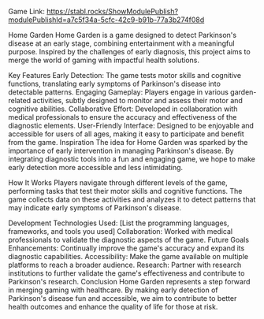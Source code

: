 Game Link: https://stabl.rocks/ShowModulePublish?modulePublishId=a7c5f34a-5cfc-42c9-b91b-77a3b274f08d

Home Garden
Home Garden is a game designed to detect Parkinson's disease at an early stage, combining entertainment with a meaningful purpose. Inspired by the challenges of early diagnosis, this project aims to merge the world of gaming with impactful health solutions.

Key Features
Early Detection: The game tests motor skills and cognitive functions, translating early symptoms of Parkinson's disease into detectable patterns.
Engaging Gameplay: Players engage in various garden-related activities, subtly designed to monitor and assess their motor and cognitive abilities.
Collaborative Effort: Developed in collaboration with medical professionals to ensure the accuracy and effectiveness of the diagnostic elements.
User-Friendly Interface: Designed to be enjoyable and accessible for users of all ages, making it easy to participate and benefit from the game.
Inspiration
The idea for Home Garden was sparked by the importance of early intervention in managing Parkinson's disease. By integrating diagnostic tools into a fun and engaging game, we hope to make early detection more accessible and less intimidating.

How It Works
Players navigate through different levels of the game, performing tasks that test their motor skills and cognitive functions. The game collects data on these activities and analyzes it to detect patterns that may indicate early symptoms of Parkinson's disease.

Development
Technologies Used: [List the programming languages, frameworks, and tools you used]
Collaboration: Worked with medical professionals to validate the diagnostic aspects of the game.
Future Goals
Enhancements: Continually improve the game's accuracy and expand its diagnostic capabilities.
Accessibility: Make the game available on multiple platforms to reach a broader audience.
Research: Partner with research institutions to further validate the game's effectiveness and contribute to Parkinson's research.
Conclusion
Home Garden represents a step forward in merging gaming with healthcare. By making early detection of Parkinson's disease fun and accessible, we aim to contribute to better health outcomes and enhance the quality of life for those at risk.

